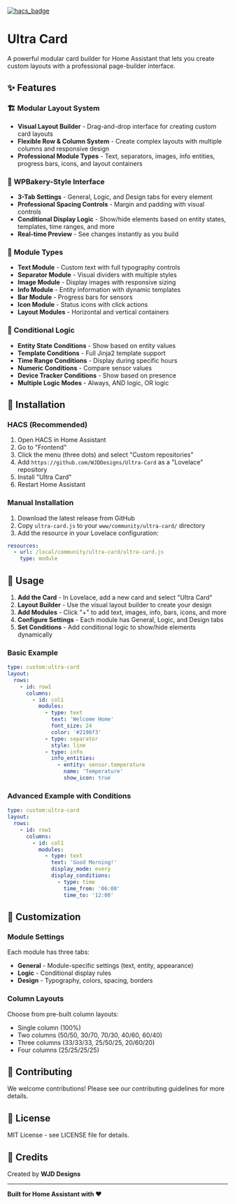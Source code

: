 [![hacs_badge](https://img.shields.io/badge/HACS-Default-41BDF5.svg)](https://github.com/hacs/integration)

# Ultra Card

A powerful modular card builder for Home Assistant that lets you create custom layouts with a professional page-builder interface.

## ✨ Features

### 🏗️ **Modular Layout System**

- **Visual Layout Builder** - Drag-and-drop interface for creating custom card layouts
- **Flexible Row & Column System** - Create complex layouts with multiple columns and responsive design
- **Professional Module Types** - Text, separators, images, info entities, progress bars, icons, and layout containers

### 🎨 **WPBakery-Style Interface**

- **3-Tab Settings** - General, Logic, and Design tabs for every element
- **Professional Spacing Controls** - Margin and padding with visual controls
- **Conditional Display Logic** - Show/hide elements based on entity states, templates, time ranges, and more
- **Real-time Preview** - See changes instantly as you build

### 🔧 **Module Types**

- **Text Module** - Custom text with full typography controls
- **Separator Module** - Visual dividers with multiple styles
- **Image Module** - Display images with responsive sizing
- **Info Module** - Entity information with dynamic templates
- **Bar Module** - Progress bars for sensors
- **Icon Module** - Status icons with click actions
- **Layout Modules** - Horizontal and vertical containers

### 🎯 **Conditional Logic**

- **Entity State Conditions** - Show based on entity values
- **Template Conditions** - Full Jinja2 template support
- **Time Range Conditions** - Display during specific hours
- **Numeric Conditions** - Compare sensor values
- **Device Tracker Conditions** - Show based on presence
- **Multiple Logic Modes** - Always, AND logic, OR logic

## 🚀 Installation

### HACS (Recommended)

1. Open HACS in Home Assistant
2. Go to "Frontend"
3. Click the menu (three dots) and select "Custom repositories"
4. Add `https://github.com/WJDDesigns/Ultra-Card` as a "Lovelace" repository
5. Install "Ultra Card"
6. Restart Home Assistant

### Manual Installation

1. Download the latest release from GitHub
2. Copy `ultra-card.js` to your `www/community/ultra-card/` directory
3. Add the resource in your Lovelace configuration:

```yaml
resources:
  - url: /local/community/ultra-card/ultra-card.js
    type: module
```

## 📖 Usage

1. **Add the Card** - In Lovelace, add a new card and select "Ultra Card"
2. **Layout Builder** - Use the visual layout builder to create your design
3. **Add Modules** - Click "+" to add text, images, info, bars, icons, and more
4. **Configure Settings** - Each module has General, Logic, and Design tabs
5. **Set Conditions** - Add conditional logic to show/hide elements dynamically

### Basic Example

```yaml
type: custom:ultra-card
layout:
  rows:
    - id: row1
      columns:
        - id: col1
          modules:
            - type: text
              text: 'Welcome Home'
              font_size: 24
              color: '#2196f3'
            - type: separator
              style: line
            - type: info
              info_entities:
                - entity: sensor.temperature
                  name: 'Temperature'
                  show_icon: true
```

### Advanced Example with Conditions

```yaml
type: custom:ultra-card
layout:
  rows:
    - id: row1
      columns:
        - id: col1
          modules:
            - type: text
              text: 'Good Morning!'
              display_mode: every
              display_conditions:
                - type: time
                  time_from: '06:00'
                  time_to: '12:00'
```

## 🎨 Customization

### Module Settings

Each module has three tabs:

- **General** - Module-specific settings (text, entity, appearance)
- **Logic** - Conditional display rules
- **Design** - Typography, colors, spacing, borders

### Column Layouts

Choose from pre-built column layouts:

- Single column (100%)
- Two columns (50/50, 30/70, 70/30, 40/60, 60/40)
- Three columns (33/33/33, 25/50/25, 20/60/20)
- Four columns (25/25/25/25)

## 🤝 Contributing

We welcome contributions! Please see our contributing guidelines for more details.

## 📄 License

MIT License - see LICENSE file for details.

## 🙏 Credits

Created by **WJD Designs**

---

**Built for Home Assistant with ❤️**
